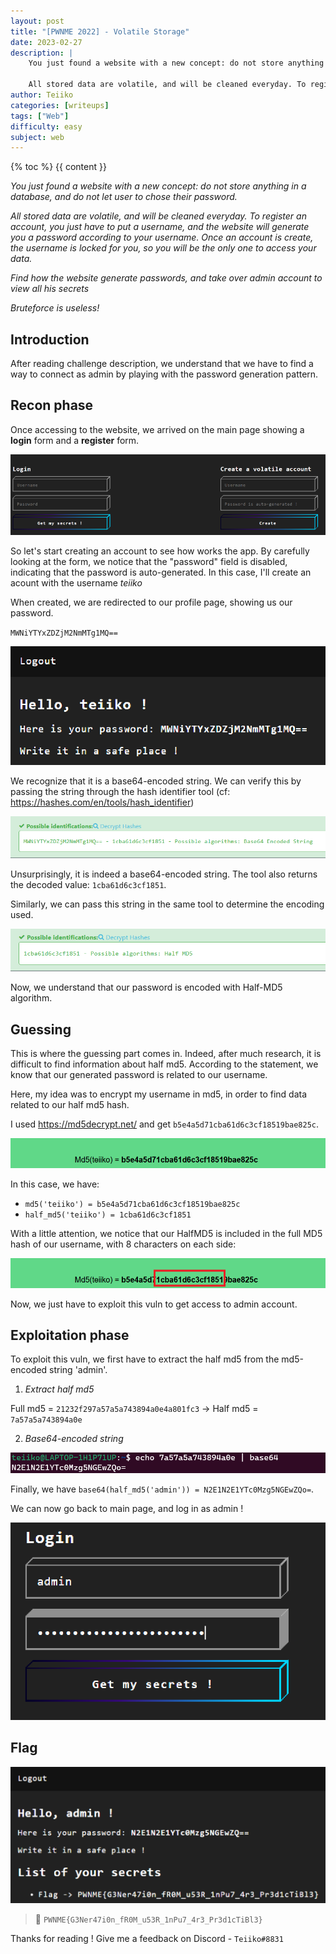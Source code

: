 ```yaml
---
layout: post
title: "[PWNME 2022] - Volatile Storage"
date: 2023-02-27
description: | 
    You just found a website with a new concept: do not store anything in a database, and do not let user to chose their password. 

    All stored data are volatile, and will be cleaned everyday. To register an account, you just have to put a username...
author: Teiiko
categories: [writeups]
tags: ["Web"]
difficulty: easy
subject: web
---
```


<link rel="stylesheet" href="https://cdnjs.cloudflare.com/ajax/libs/font-awesome/5.15.2/css/all.min.css">
<link rel="stylesheet" href="/css/lil-bootstrap.css">
<script src="https://code.jquery.com/jquery-3.6.0.min.js"></script>

<div class="post-content">
  {% toc %}
  {{ content }}
</div>


*You just found a website with a new concept: do not store anything in a database, and do not let user to chose their password.* 

*All stored data are volatile, and will be cleaned everyday. To register an account, you just have to put a username, and the website will generate you a password according to your username.*
*Once an account is create, the username is locked for you, so you will be the only one to access your data.*

*Find how the website generate passwords, and take over admin account to view all his secrets*
    
*Bruteforce is useless!*

## Introduction

After reading challenge description, we understand that we have to find a way to connect as admin by playing with the password generation pattern.

## Recon phase

Once accessing to the website, we arrived on the main page showing a **login** form and a **register** form.

![forms](/images/vstorage-1.png)

So let's start creating an account to see how works the app. By carefully looking at the form, we notice that the "password" field is disabled, indicating that the password is auto-generated. In this case, I'll create an acount with the username *teiiko* 

When created, we are redirected to our profile page, showing us our password.

`MWNiYTYxZDZjM2NmMTg1MQ==`

![profile](/images/vstorage-2.png)

We recognize that it is a base64-encoded string. We can verify this by passing the string through the hash identifier tool (cf: https://hashes.com/en/tools/hash_identifier)

![base64](/images/vstorage-3.png)

Unsurprisingly, it is indeed a base64-encoded string. The tool also returns the decoded value: `1cba61d6c3cf1851`.

Similarly, we can pass this string in the same tool to determine the encoding used.

![hashidentifier](/images/vstorage-4.png)

Now, we understand that our password is encoded with Half-MD5 algorithm.

## Guessing

This is where the guessing part comes in. Indeed, after much research, it is difficult to find information about half md5. According to the statement, we know that our generated password is related to our username.

Here, my idea was to encrypt my username in md5, in order to find data related to our half md5 hash.

I used https://md5decrypt.net/ and get `b5e4a5d71cba61d6c3cf18519bae825c`.

![md5](/images/vstorage-6.png)

In this case, we have:
- `md5('teiiko') = b5e4a5d71cba61d6c3cf18519bae825c`
- `half_md5('teiiko') = 1cba61d6c3cf1851`

With a little attention, we notice that our HalfMD5 is included in the full MD5 hash of our username, with 8 characters on each side:

![md5](/images/vstorage-5.png)

Now, we just have to exploit this vuln to get access to admin account.

## Exploitation phase

To exploit this vuln, we first have to extract the half md5 from the md5-encoded string 'admin'.

1. *Extract half md5*

Full md5 = `21232f297a57a5a743894a0e4a801fc3` → Half md5 = `7a57a5a743894a0e`

2. *Base64-encoded string*

![md5](/images/vstorage-7.png)

Finally, we have `base64(half_md5('admin')) = N2E1N2E1YTc0Mzg5NGEwZQo=`.

We can now go back to main page, and log in as admin !

![md5](/images/vstorage-8.png)

## Flag

![md5](/images/vstorage-9.png)

> 🚩 `PWNME{G3Ner47i0n_fR0M_u53R_1nPu7_4r3_Pr3d1cTiBl3}`

Thanks for reading ! Give me a feedback on Discord - `Teiiko#8831`

<button id="back-to-top-btn" class="btn btn-primary2 btn-lg circle"><i class="fas fa-arrow-up"></i></button>

<style>
#back-to-top-btn {
  position: fixed;
  bottom: 20px;
  right: 40px;
  display:none;
  cursor:pointer;
}

</style>

<script>
    // Afficher/masquer le bouton "scroll to top"
$(window).scroll(function() {
  if ($(this).scrollTop() > 100) {
    $('#back-to-top-btn').fadeIn();
  } else {
    $('#back-to-top-btn').fadeOut();
  }
});

// Faire remonter au header de la page lorsque le bouton est cliqué
$('#back-to-top-btn').click(function() {
  $('html, body').animate({scrollTop : 0},800);
  return false;
});

</script>